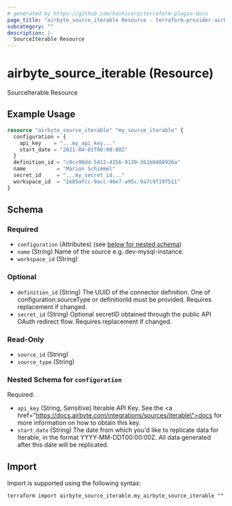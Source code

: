 ```yaml
---
# generated by https://github.com/hashicorp/terraform-plugin-docs
page_title: "airbyte_source_iterable Resource - terraform-provider-airbyte"
subcategory: ""
description: |-
  SourceIterable Resource
---
```


# airbyte_source_iterable (Resource)

SourceIterable Resource

## Example Usage

```terraform
resource "airbyte_source_iterable" "my_source_iterable" {
  configuration = {
    api_key    = "...my_api_key..."
    start_date = "2021-04-01T00:00:00Z"
  }
  definition_id = "c0cc98dd-5412-4256-9139-361b0488926a"
  name          = "Marion Schimmel"
  secret_id     = "...my_secret_id..."
  workspace_id  = "2e85afcc-9acc-46e7-a95c-9a7c9f197511"
}
```

<!-- schema generated by tfplugindocs -->
## Schema

### Required

- `configuration` (Attributes) (see [below for nested schema](#nestedatt--configuration))
- `name` (String) Name of the source e.g. dev-mysql-instance.
- `workspace_id` (String)

### Optional

- `definition_id` (String) The UUID of the connector definition. One of configuration.sourceType or definitionId must be provided. Requires replacement if changed.
- `secret_id` (String) Optional secretID obtained through the public API OAuth redirect flow. Requires replacement if changed.

### Read-Only

- `source_id` (String)
- `source_type` (String)

<a id="nestedatt--configuration"></a>
### Nested Schema for `configuration`

Required:

- `api_key` (String, Sensitive) Iterable API Key. See the <a href=\"https://docs.airbyte.com/integrations/sources/iterable\">docs</a>  for more information on how to obtain this key.
- `start_date` (String) The date from which you'd like to replicate data for Iterable, in the format YYYY-MM-DDT00:00:00Z.  All data generated after this date will be replicated.

## Import

Import is supported using the following syntax:

```shell
terraform import airbyte_source_iterable.my_airbyte_source_iterable ""
```
